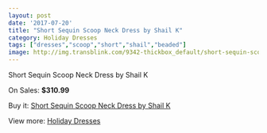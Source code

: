 ```yaml
---
layout: post
date: '2017-07-20'
title: "Short Sequin Scoop Neck Dress by Shail K"
category: Holiday Dresses
tags: ["dresses","scoop","short","shail","beaded"]
image: http://img.transblink.com/9342-thickbox_default/short-sequin-scoop-neck-dress-by-shail-k.jpg
---
```

Short Sequin Scoop Neck Dress by Shail K

On Sales: **$310.99**
<a href="https://www.transblink.com/en/holiday-dresses/3051-short-sequin-scoop-neck-dress-by-shail-k.html"><amp-img layout="responsive" width="600" height="600" src="//img.transblink.com/9342-thickbox_default/short-sequin-scoop-neck-dress-by-shail-k.jpg" alt="Short Sequin Scoop Neck Dress by Shail K 0" /></a>
<a href="https://www.transblink.com/en/holiday-dresses/3051-short-sequin-scoop-neck-dress-by-shail-k.html"><amp-img layout="responsive" width="600" height="600" src="//img.transblink.com/9343-thickbox_default/short-sequin-scoop-neck-dress-by-shail-k.jpg" alt="Short Sequin Scoop Neck Dress by Shail K 1" /></a>

Buy it: [Short Sequin Scoop Neck Dress by Shail K](https://www.transblink.com/en/holiday-dresses/3051-short-sequin-scoop-neck-dress-by-shail-k.html "Short Sequin Scoop Neck Dress by Shail K")

View more: [Holiday Dresses](https://www.transblink.com/en/8-holiday-dresses "Holiday Dresses")
